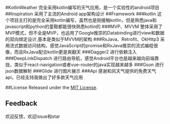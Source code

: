 #KotlinWeather
完全采用kotlin编写的天气应用，是一个实验性的android项目
##Inspiration
采用了主流的Android app架构设计
##Framework
###kotlin
这个项目主打的是完全采用kotlin编写，虽然也是刚接触kotlin，但是熟悉java和javascript和python的童鞋都能很快熟悉kotlin的
###MVP、MVVM
整体采用了MVP模式，但不全是MVP，也运用了Google推崇的Databinding进行view和数据的双向绑定设计,基本是类似于MVVM的架构
###RxJava、Retrofit、OkHttp3
采用流式数据访问结构，感觉JavaScript的promise和RxJava推崇的流式编程很像，而且RxJava配合kotlin更是爽翻天
###Dagger2
进行依赖注入
###DeepLinkDispatch
进行路由导航，感觉Android平台也是越来越向前端靠拢，类似于react-navigation或者vue-router的java实现越来越多
###Gson
进行json数据解析
###Glide
进行图片展示
###Api
感谢和风天气提供的免费天气api，已经支持我做出了好多款天气应用


##License
Released under the [MIT License](http://opensource.org/licenses/MIT).

## Feedback

欢迎反馈，欢迎issue和star

